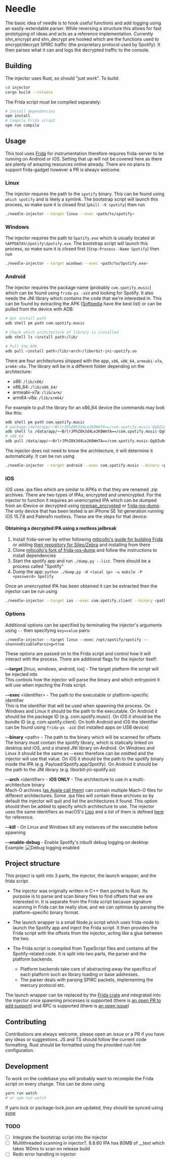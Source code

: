 # Needle

The basic idea of needle is to hook useful functions and add logging using an easily-extendable parser. While reversing a structure this allows for fast prototyping of ideas and acts as a reference implementation. Currently shn_encrypt and shn_decrypt are hooked which are the functions used to encrypt/decrypt SPIRC traffic (the proprietary protocol used by Spotify). It then parses what it can and logs the decrypted traffic to the console.

## Building

The injector uses Rust, so should "just work". To build:

```bash
cd injector
cargo build --release
```

The Frida script must be compiled separately:

```bash
# Install dependencies
npm install
# Compile Frida script
npm run compile
```

## Usage

This tool uses [Frida](https://frida.re) for instrumentation therefore requires frida-server to be running on Android or iOS. Setting that up will not be covered here as there are plenty of amazing resources online already. There are no plans to support frida-gadget however a PR is always welcome.

### Linux

The injector requires the path to the `spotify` binary. This can be found using `which spotify` and is likely a symlink. The bootstrap script will launch this process, so make sure it is closed first (`pkill -9 spotify`) then run

```bash
./needle-injector --target linux --exec <path/to/spotify>
```

### Windows

The injector requires the path to `Spotify.exe` which is usually located at `%APPDATA%\Spotify\Spotify.exe`. The bootstrap script will launch this process, so make sure it is closed first (`Stop-Process -Name Spotify`) then run

```bash
./needle-injector --target windows --exec <path/to/Spotify.exe>
```

### Android

The injector requires the package name (probably `com.spotify.music`) which can be found using `frida-ps -aiU` and looking for Spotify. It also needs the JNI library which contains the code that we're interested in. This can be found by extracting the APK ([Softpedia](https://mobile.softpedia.com/apk/spotify/) have the best list) or can be pulled from the device with ADB:

```bash
# Get install path
adb shell pm path com.spotify.music

# Check which architecture of library is installed
adb shell ls <install path>/lib/

# Pull the APK
adb pull <install path>/lib/<arch>/liborbit-jni-spotify.so
```

There are four architectures shipped with the app, `x86`, `x86_64`, `armeabi-v7a`, `arm64-v8a`. The library will be in a different folder depending on the architecture:

* x86: `/lib/x86/`
* x86_64: `/lib/x86_64/`
* armeabi-v7a: `/lib/arm/`
* arm64-v8a: `/lib/arm64/`

For example to pull the library for an x86_64 device the commands may look like this:

```bash
adb shell pm path com.spotify.music
# package:/data/app/~~BrlrJPhZ8k3d4Le2K8WmTA==/com.spotify.music-Qg8ZuOmtolB45ql5IpvzFA==/base.apk
adb shell ls /data/app/~~BrlrJPhZ8k3d4Le2K8WmTA==/com.spotify.music-Qg8ZuOmtolB45ql5IpvzFA==/lib/
# x86_64
adb pull /data/app/~~BrlrJPhZ8k3d4Le2K8WmTA==/com.spotify.music-Qg8ZuOmtolB45ql5IpvzFA==/lib/x86_64/liborbit-jni-spotify.so
```

The injector does not need to know the architecture, it will determine it automatically. It can be run using

```bash
./needle-injector --target android --exec com.spotify.music --binary <path/to/liborbit-jni-spotify.so>
```

### iOS

iOS uses .ipa files which are similar to APKs in that they are renamed .zip archives. There are two types of IPAs, encrypted and unencrypted. For the injector to function it requires an unencrypted IPA which can be dumped from an iDevice or decrypted using [mremap_encrypted](https://github.com/JohnCoates/flexdecrypt/blob/master/Readme.md) or [frida-ios-dump](https://github.com/AloneMonkey/frida-ios-dump). The only device that has been tested is an iPhone SE 1st generation running iOS 15.7.8 and Palera1n rootless. These are the steps for that device:

#### Obtaining a decrypted IPA using a rootless jailbreak

1. Install frida-server by either following [miticollo's guide for building Frida](https://gist.github.com/miticollo/6e65b59d83b17bacc00523a0f9d41c11) or adding [their repository for Sileo/Zebra](https://miticollo.github.io/repos/) and installing from there
2. Clone [miticollo's fork of frida-ios-dump](https://github.com/miticollo/frida-ios-dump) and follow the instructions to install dependencies
3. Start the spotify app and run `./dump.py --list`. There should be a process called "Spotify"
4. Dump the app: `python ./dump.py -H <local ip> -u mobile -P <password> Spotify`

Once an unencrypted IPA has been obtained it can be extracted then the injector can be run using

```bash
./needle-injector --target ios --exec com.spotify.client --binary <path/to/extracted/ipa>/Payload/Spotify.app/Spotify
```

### Options

Additional options can be specified by terminating the injector's arguments using `--` then specifying `key=value` pairs:

```
./needle-injector --target linux --exec /opt/spotify/spotify -- shannonDisableParsing=true
```

These options are passed on to the Frida script and control how it will interact with the process. There are additional flags for the injector itself:

**--target** [linux, windows, android, ios] - The target platform the script will be injected into  
This controls how the injector will parse the binary and which entrypoint it will use when injecting the Frida script.

**--exec** &lt;identifier&gt; - The path to the executable or platform-specific identifier  
This is the identifier that will be used when spawning the process. On Windows and Linux it should be the path to the executable. On Android it should be the package ID (e.g. com.spotify.music). On iOS it should be the bundle ID (e.g. com.spotify.client). On both Android and iOS the identifier can be found using `frida-ps -aiU` (list installed apps on USB device)

**--binary** &lt;path&gt; - The path to the binary which will be scanned for offsets  
The binary must contain the spotify library, which is statically linked on desktop and iOS, and a shared JNI library on Android. On Windows and Linux it should be the same as --exec therefore can be omitted and the injector will use that value. On iOS it should be the path to the spotify binary inside the IPA (e.g. Payload/Spotify.app/Spotify). On Android it should be the path to the JNI library (e.g. liborbit-jni-spotify.so)

**--arch** &lt;identifier&gt; - **iOS ONLY** - The architecture to use in a multi-architecture binary  
Mach-O archives ([as Apple call them](https://web.archive.org/web/20140904004108mp_/https://developer.apple.com/library/mac/documentation/developertools/conceptual/MachORuntime/Reference/reference.html#//apple_ref/doc/uid/20001298-BAJFFCGF:~:text=Note%3A%C2%A0Binaries%20that%20contain%20object%20files%20for%20more%20than%20one%20architecture%20are%20not%20Mach%2DO%20files.%20They%20archive%20one%20or%20more%20Mach%2DO%20files)) can contain multiple Mach-O files for different architectures. Some .ipa files will contain these archives so by default the injector will quit and list the architectures it found. This option should then be added to specify which architecture to use. The injector uses the same identifiers as macOS's [Lipo](https://ss64.com/osx/lipo.html) and a list of them is defined [here](https://github.com/tpoechtrager/cctools-port/blob/f28fb5e9c31efd3d0552afcce2d2c03cae25c1ca/cctools/libstuff/arch.c#L33-L110) for reference.

**--kill** - On Linux and Windows kill any instances of the executable before spawning

**--enable-debug** - Enable Spotify's inbuilt debug logging on desktop  
Example:
![Debug logging enabled](/assets/needle-debug-log.png)

## Project structure

This project is split into 3 parts, the injector, the launch wrapper, and the frida script.

* The injector was originally written in C++ then ported to Rust. Its purpose is to parse and scan binary files to find offsets that we are interested in. It is separate from the Frida script because signature scanning in Frida can be really slow, and we can optimise by parsing the platform-specific binary format.

* The launch wrapper is a small Node.js script which uses frida-node to launch the Spotify app and inject the Frida script. It then provides the Frida script with the offsets from the injector, acting like a glue between the two.

* The Frida script is compiled from TypeScript files and contains all the Spotify-related code. It is split into two parts, the parser and the platform backends.
    * Platform backends take care of abstracting away the specifics of each platform such as library loading or base addresses.
    * The parser deals with parsing SPIRC packets, implementing the mercury protocol etc.

The launch wrapper can be replaced by the [Frida crate](https://docs.rs/frida/0.4.1/frida/) and integrated into the injector once spawning processes is supported (there is [an open PR to add support](https://github.com/frida/frida-rust/pull/110)) and RPC is supported (there is [an open issue](https://github.com/frida/frida-rust/issues/105))

## Contributing

Contributions are always welcome, please open an issue or a PR if you have any ideas or suggestions. JS and TS should follow the current code formatting, Rust should be formatted using the provided rust-fmt configuration.

## Development

To work on the codebase you will probably want to recompile the Frida script on every change. This can be done using

```bash
yarn run watch 
# or npm run watch
```

If yarn.lock or package-lock.json are updated, they should be synced using [synp](https://www.npmjs.com/package/synp)

### TODO

* [ ] Integrate the bootstrap script into the injector
* [ ] Multithreaded scanning in injector?. 8.8.60 IPA has 80MB of __text which takes 160ms to scan on release build
* [ ] Redo error handling in injector
